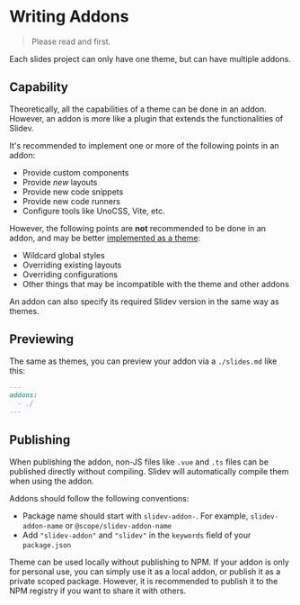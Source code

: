 # Writing Addons

> Please read <LinkInline link="guide/theme-addon" /> and <LinkInline link="guide/write-theme" /> first.

Each slides project can only have one theme, but can have multiple addons.

## Capability

Theoretically, all the capabilities of a theme can be done in an addon. However, an addon is more like a plugin that extends the functionalities of Slidev.

It's recommended to implement one or more of the following points in an addon:

- Provide custom components
- Provide _new_ layouts
- Provide new code snippets
- Provide new code runners
- Configure tools like UnoCSS, Vite, etc.

However, the following points are **not** recommended to be done in an addon, and may be better [implemented as a theme](./write-theme):

- Wildcard global styles
- Overriding existing layouts
- Overriding configurations
- Other things that may be incompatible with the theme and other addons

An addon can also specify its required Slidev version in the same way as themes.

## Previewing

The same as themes, you can preview your addon via a `./slides.md` like this:

```md
---
addons:
  - ./
---
```

## Publishing

When publishing the addon, non-JS files like `.vue` and `.ts` files can be published directly without compiling. Slidev will automatically compile them when using the addon.

Addons should follow the following conventions:

- Package name should start with `slidev-addon-`. For example, `slidev-addon-name` or `@scope/slidev-addon-name`
- Add `"slidev-addon"` and `"slidev"` in the `keywords` field of your `package.json`

Theme can be used locally without publishing to NPM. If your addon is only for personal use, you can simply use it as a local addon, or publish it as a private scoped package. However, it is recommended to publish it to the NPM registry if you want to share it with others.
